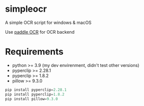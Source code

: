 # simpleocr
A simple OCR script for windows &amp; macOS

Use [paddle OCR](https://github.com/PaddlePaddle/PaddleOCR/blob/release/2.6/README_ch.md) for OCR backend

# Requirements
- python >= 3.9 (my dev envirenment, didn't test other versions)
- pyperclip >= 2.28.1
- pyperclip >= 1.8.2
- pillow >= 9.3.0

```python
pip install pyperclip=2.28.1
pip install pyperclip=1.8.2
pip install pillow=9.3.0
```
